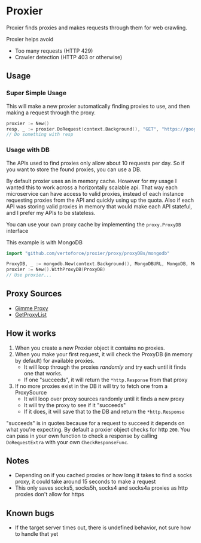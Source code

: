 # Proxier

Proxier finds proxies and makes requests through them for web crawling.

Proxier helps avoid

- Too many requests (HTTP 429)
- Crawler detection (HTTP 403 or otherwise)

## Usage

### Super Simple Usage

This will make a new proxier automatically finding proxies to use, and then making a request through the proxy.

```go
proxier := New()
resp, _ := proxier.DoRequest(context.Background(), "GET", "https://google.com", nil)
// Do something with resp
```

### Usage with DB

The APIs used to find proxies only allow about 10 requests per day.  So if you want to store the found proxies, you can use a DB.

By default proxier uses an in memory cache. However for my usage I wanted this to work across a horizontally scalable api.  That way each microservice can have access to valid proxies, instead of each instance requesting proxies from the API and quickly using up the quota.
Also if each API was storing valid proxies in memory that would make each API stateful, and I prefer my APIs to be stateless.

You can use your own proxy cache by implementing the `proxy.ProxyDB` interface

This example is with MongoDB

```go
import "github.com/vertoforce/proxier/proxy/proxyDBs/mongodb"

ProxyDB, _ := mongodb.New(context.Background(), MongoDBURL, MongoDB, MongoCollection)
proxier := New().WithProxyDB(ProxyDB)
// Use proxier...
```

## Proxy Sources

- [Gimme Proxy](https://gimmeproxy.com/api/getProxy)
- [GetProxyList](https://api.getproxylist.com/proxy)

## How it works

1. When you create a new Proxier object it contains no proxies.
2. When you make your first request, it will check the ProxyDB (in memory by default) for available proxies.
    - It will loop through the proxies _randomly_ and try each until it finds one that works.
    - If one "succeeds", it will return the `*http.Response` from that proxy
3. If no more proxies exist in the DB it will try to fetch one from a ProxySource
    - It will loop over proxy sources randomly until it finds a new proxy
    - It will try the proxy to see if it "succeeds"
    - If it does, it will save that to the DB and return the `*http.Response`

"succeeds" is in quotes because for a request to succeed it depends on what you're expecting.  By default a proxier object checks for http `200`.  You can pass in your own function to check a response by calling `DoRequestExtra` with your own `CheckResponseFunc`.

## Notes

- Depending on if you cached proxies or how long it takes to find a socks proxy, it could take around 15 seconds to make a request
- This only saves socks5, socks5h, socks4 and socks4a proxies as http proxies don't allow for https

## Known bugs

- If the target server times out, there is undefined behavior, not sure how to handle that yet
